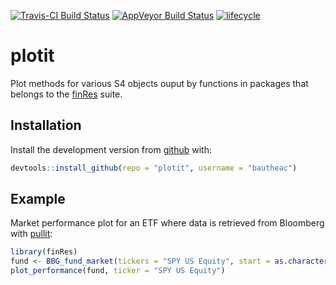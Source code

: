 
[![Travis-CI Build Status](https://travis-ci.org/bautheac/plotit.svg?branch=master)](https://travis-ci.org/bautheac/plotit)
[![AppVeyor Build Status](https://ci.appveyor.com/api/projects/status/github/bautheac/plotit?branch=master&svg=true)](https://ci.appveyor.com/project/bautheac/plotit)
[![lifecycle](https://img.shields.io/badge/lifecycle-experimental-orange.svg)](https://www.tidyverse.org/lifecycle/#experimental)

# plotit

Plot methods for various S4 objects ouput by functions in packages that belongs to
  the [finRes](https://bautheac.github.io/finRes/) suite.

## Installation

Install the development version from [github](https://github.com/bautheac/plotit/) with:

``` r
devtools::install_github(repo = "plotit", username = "bautheac")
```

## Example

Market performance plot for an ETF where data is retrieved from Bloomberg with [pullit](https://bautheac.github.io/pullit/):

``` r
library(finRes)
fund <- BBG_fund_market(tickers = "SPY US Equity", start = as.character(Sys.Date() - 365L), end = as.character(Sys.Date()))
plot_performance(fund, ticker = "SPY US Equity")
```

